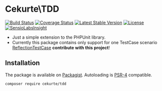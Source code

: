 # Cekurte\TDD

[![Build Status](https://img.shields.io/travis/jpcercal/cekurte-tdd/master.svg?style=flat-square)](http://travis-ci.org/jpcercal/cekurte-tdd)
[![Coverage Status](https://coveralls.io/repos/jpcercal/cekurte-tdd/badge.svg)](https://coveralls.io/r/jpcercal/cekurte-tdd)
[![Latest Stable Version](https://img.shields.io/packagist/v/cekurte/tdd.svg?style=flat-square)](https://packagist.org/packages/cekurte/tdd)
[![License](https://img.shields.io/packagist/l/cekurte/tdd.svg?style=flat-square)](https://packagist.org/packages/cekurte/tdd)
[![SensioLabsInsight](https://insight.sensiolabs.com/projects/26db2ab3-e452-4267-9742-2e0cac04f765/mini.png)](https://insight.sensiolabs.com/projects/26db2ab3-e452-4267-9742-2e0cac04f765)

- Just a simple extension to the PHPUnit library.
- Currently this package contains only support for one TestCase scenario [ReflectionTestCase](https://github.com/jpcercal/cekurte-tdd/blob/master/src/ReflectionTestCase.php) **contribute with this project**!

## Installation

The package is available on [Packagist](http://packagist.org/packages/cekurte/tdd).
Autoloading is [PSR-4](https://github.com/php-fig/fig-standards/blob/master/accepted/PSR-4-autoloader.md) compatible.

```shell
composer require cekurte/tdd
```
